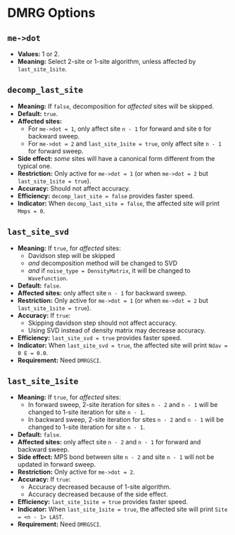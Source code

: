 
DMRG Options
============

`me->dot`
---------

- **Values:** 1 or 2.
- **Meaning:** Select 2-site or 1-site algorithm, unless affected by `last_site_1site`.

`decomp_last_site`
------------------

- **Meaning:** If `false`, decomposition for *affected* sites will be skipped.
- **Default:** `true`.
- **Affected sites:**
  - For `me->dot = 1`, only affect site `n - 1` for forward and site `0` for backward sweep.
  - For `me->dot = 2` and `last_site_1site = true`, only affect site `n - 1` for forward sweep.
- **Side effect:** *some* sites will have a canonical form different from the typical one.
- **Restriction:** Only active for `me->dot = 1` (or when `me->dot = 2` but `last_site_1site = true`).
- **Accuracy:** Should not affect accuracy.
- **Efficiency:** `decomp_last_site = false` provides faster speed.
- **Indicator:** When `decomp_last_site = false`, the affected site will print `Mmps = 0`.

`last_site_svd`
---------------

- **Meaning:** If `true`, for *affected* sites:
  - Davidson step will be skipped
  - *and* decomposition method will be changed to SVD
  - *and* if `noise_type = DensityMatrix`, it will be changed to `Wavefunction`.
- **Default:** `false`.
- **Affected sites:** only affect site `n - 1` for backward sweep.
- **Restriction:** Only active for `me->dot = 1` (or when `me->dot = 2` but `last_site_1site = true`).
- **Accuracy:** If `true`:
  - Skipping davidson step should not affect accuracy.
  - Using SVD instead of density matrix may decrease accuracy.
- **Efficiency:** `last_site_svd = true` provides faster speed.
- **Indicator:** When `last_site_svd = true`, the affected site will print `Ndav = 0 E = 0.0`.
- **Requirement:** Need `DMRGSCI`.

`last_site_1site`
-----------------

- **Meaning:** If `true`, for *affected* sites:
  - In forward sweep, 2-site iteration for sites `n - 2` and `n - 1` will be changed to 1-site iteration for site `n - 1`.
  - In backward sweep, 2-site iteration for sites `n - 2` and `n - 1` will be changed to 1-site iteration for site `n - 1`.
- **Default:** `false`.
- **Affected sites:** only affect site `n - 2` and `n - 1` for forward and backward sweep.
- **Side effect:** MPS bond between site `n - 2` and site `n - 1` will not be updated in forward sweep.
- **Restriction:** Only active for `me->dot = 2`.
- **Accuracy:** If `true`:
  - Accuracy decreased because of 1-site algorithm.
  - Accuracy decreased because of the side effect.
- **Efficiency:** `last_site_1site = true` provides faster speed.
- **Indicator:** When `last_site_1site = true`, the affected site will print `Site = <n - 1> LAST`.
- **Requirement:** Need `DMRGSCI`.
